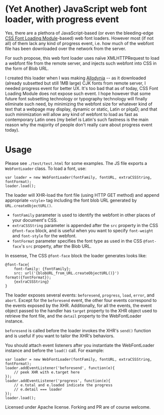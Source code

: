 # (Yet Another) JavaScript web font loader, with progress event

Yes, there are a plethora of JavaScript-based (or even the bleeding-edge [CSS Font Loading Module](http://www.w3.org/TR/css-font-loading-3/)-based) web font loaders. However most (if not all) of them lack any kind of progress event, i.e. how much of the webfont file has been downloaded over the network from the server.

For such propose, this web font loader uses naïve XMLHTTPRequest to load a webfont file from the remote server, and injects such webfont into CSS in the form of Blob URL.

I created this loader when I was making [Allodynia](http://allodynia.mnjul.net) -- as it downloaded (already subsetted but still 1MB large) CJK fonts from remote server, I needed progress event for better UX. It's too bad that as of today, CSS Font Loading Module does not expose such event. I hope however that some future font subsetting technology or typography technology will finally eliminate such need, by minimizing the webfont size for whatever kind of text that a webpage may display, dynamic or static, Latin or plqaD; and that such minimization will allow any kind of webfont to load as fast as contemporary Latin ones (my belief is Latin's such fastness is the main reason why the majority of people don't really care about progress event today).

# Usage

Please see ``./test/test.html`` for some examples. The JS file exports a ``WebFontLoader`` class. To load a font, use:

```
var loader = new WebFontLoader(fontFamily, fontURL, extraCSSString, fontFormat);
loader.load();
```

The loader will XHR-load the font file (using HTTP GET method) and append appropriate ``<style>`` tag including the font blob URL generated by ``URL.createObjectURL()``.

* ``fontFamily`` parameter is used to identify the webfont in other places of your document's CSS.
* ``extraCSSString`` parameter is appended after the ``src`` property in the CSS ``@font-face`` block, and is useful when you want to specify ``font-weight`` and ``font-style`` for the webfont.
* ``fontFormat`` parameter specifies the font type as used in the CSS ``@font-face``'s ``src`` property, after the Blob URL.

In essense, The CSS ``@font-face`` block the loader generates looks like:
```
@font-face{
	font-family: {fontFamily};
	src: url('{blobURL_from_URL.createObjectURL()}') format({fontFormat});
	{extraCSSString}
}
```

The loader exposes several events: ``beforesend``, ``progress``, ``load``, ``error``, and ``abort``. Except for the ``beforesend`` event, the other four events correspond to the events exposed by the XHR. Additionally, for all the events, the event object passed to the handler has ``target`` property to the XHR object used to retrieve the font file, and the ``detail`` property to the WebFontLoader instance.

``beforesend`` is called before the loader invokes the XHR's ``send()`` function and is useful if you want to tailor the XHR's behaviors.

You should attach event listeners after you instantiate the WebFontLoader instance and before the ``load()`` call. For example:

```
var loader = new WebFontLoader(fontFamily, fontURL, extraCSSString, fontFormat);
loader.addEventListener('beforesend', function(e){
	// peek XHR with e.target here
});
loader.addEventListener('progress', function(e){
	// e.total and e.loaded indicate the progress
	// e.detail === loader
});
loader.load();
```

Licensed under Apache license. Forking and PR are of course welcome.
